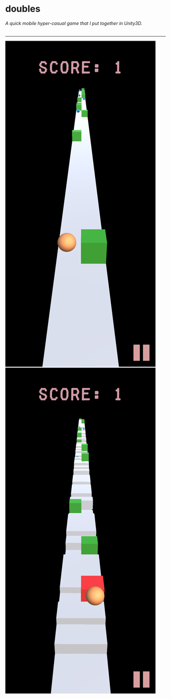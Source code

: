 # doubles <br>

###### A quick mobile hyper-casual game that I put together in Unity3D.
---
![](https://raw.githubusercontent.com/RemingtonKim/doubles/master/Images/Screenshot_1.png)
![](https://raw.githubusercontent.com/RemingtonKim/doubles/master/Images/Screenshot_2.png)
